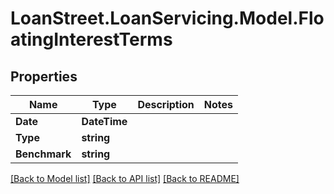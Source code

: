 # LoanStreet.LoanServicing.Model.FloatingInterestTerms
## Properties

Name | Type | Description | Notes
------------ | ------------- | ------------- | -------------
**Date** | **DateTime** |  | 
**Type** | **string** |  | 
**Benchmark** | **string** |  | 

[[Back to Model list]](../README.md#documentation-for-models) [[Back to API list]](../README.md#documentation-for-api-endpoints) [[Back to README]](../README.md)

